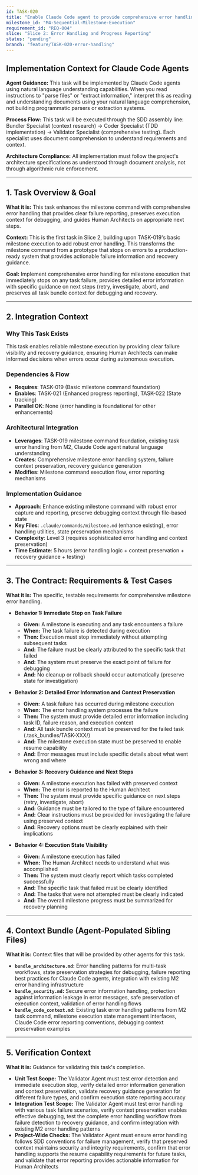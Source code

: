 ```yaml
---
id: TASK-020
title: "Enable Claude Code agent to provide comprehensive error handling with clear failure reporting and execution state preservation"
milestone_id: "M4-Sequential-Milestone-Execution"
requirement_id: "REQ-004"
slice: "Slice 2: Error Handling and Progress Reporting"
status: "pending"
branch: "feature/TASK-020-error-handling"
---
```


## Implementation Context for Claude Code Agents

**Agent Guidance:** This task will be implemented by Claude Code agents using natural language understanding capabilities. When you read instructions to "parse files" or "extract information," interpret this as reading and understanding documents using your natural language comprehension, not building programmatic parsers or extraction systems.

**Process Flow:** This task will be executed through the SDD assembly line: Bundler Specialist (context research) → Coder Specialist (TDD implementation) → Validator Specialist (comprehensive testing). Each specialist uses document comprehension to understand requirements and context.

**Architecture Compliance:** All implementation must follow the project's architecture specifications as understood through document analysis, not through algorithmic rule enforcement.

---

## 1. Task Overview & Goal

**What it is:** This task enhances the milestone command with comprehensive error handling that provides clear failure reporting, preserves execution context for debugging, and guides Human Architects on appropriate next steps.

**Context:** This is the first task in Slice 2, building upon TASK-019's basic milestone execution to add robust error handling. This transforms the milestone command from a prototype that stops on errors to a production-ready system that provides actionable failure information and recovery guidance.

**Goal:** Implement comprehensive error handling for milestone execution that immediately stops on any task failure, provides detailed error information with specific guidance on next steps (retry, investigate, abort), and preserves all task bundle context for debugging and recovery.

---

## 2. Integration Context

### Why This Task Exists
This task enables reliable milestone execution by providing clear failure visibility and recovery guidance, ensuring Human Architects can make informed decisions when errors occur during autonomous execution.

### Dependencies & Flow
- **Requires**: TASK-019 (Basic milestone command foundation)
- **Enables**: TASK-021 (Enhanced progress reporting), TASK-022 (State tracking)
- **Parallel OK**: None (error handling is foundational for other enhancements)

### Architectural Integration
- **Leverages**: TASK-019 milestone command foundation, existing task error handling from M2, Claude Code agent natural language understanding
- **Creates**: Comprehensive milestone error handling system, failure context preservation, recovery guidance generation
- **Modifies**: Milestone command execution flow, error reporting mechanisms

### Implementation Guidance
- **Approach**: Enhance existing milestone command with robust error capture and reporting, preserve debugging context through file-based state
- **Key Files**: `.claude/commands/milestone.md` (enhance existing), error handling utilities, state preservation mechanisms
- **Complexity**: Level 3 (requires sophisticated error handling and context preservation)
- **Time Estimate**: 5 hours (error handling logic + context preservation + recovery guidance + testing)

---

## 3. The Contract: Requirements & Test Cases

**What it is:** The specific, testable requirements for comprehensive milestone error handling.

* **Behavior 1: Immediate Stop on Task Failure**
  * **Given:** A milestone is executing and any task encounters a failure
  * **When:** The task failure is detected during execution
  * **Then:** Execution must stop immediately without attempting subsequent tasks
  * **And:** The failure must be clearly attributed to the specific task that failed
  * **And:** The system must preserve the exact point of failure for debugging
  * **And:** No cleanup or rollback should occur automatically (preserve state for investigation)

* **Behavior 2: Detailed Error Information and Context Preservation**
  * **Given:** A task failure has occurred during milestone execution
  * **When:** The error handling system processes the failure
  * **Then:** The system must provide detailed error information including task ID, failure reason, and execution context
  * **And:** All task bundle context must be preserved for the failed task (.task_bundles/TASK-XXX/)
  * **And:** The milestone execution state must be preserved to enable resume capability
  * **And:** Error messages must include specific details about what went wrong and where

* **Behavior 3: Recovery Guidance and Next Steps**
  * **Given:** A milestone execution has failed with preserved context
  * **When:** The error is reported to the Human Architect
  * **Then:** The system must provide specific guidance on next steps (retry, investigate, abort)
  * **And:** Guidance must be tailored to the type of failure encountered
  * **And:** Clear instructions must be provided for investigating the failure using preserved context
  * **And:** Recovery options must be clearly explained with their implications

* **Behavior 4: Execution State Visibility**
  * **Given:** A milestone execution has failed
  * **When:** The Human Architect needs to understand what was accomplished
  * **Then:** The system must clearly report which tasks completed successfully
  * **And:** The specific task that failed must be clearly identified
  * **And:** The tasks that were not attempted must be clearly indicated
  * **And:** The overall milestone progress must be summarized for recovery planning

---

## 4. Context Bundle (Agent-Populated Sibling Files)

**What it is:** Context files that will be provided by other agents for this task.

* **`bundle_architecture.md`:** Error handling patterns for multi-task workflows, state preservation strategies for debugging, failure reporting best practices for Claude Code agents, integration with existing M2 error handling infrastructure
* **`bundle_security.md`:** Secure error information handling, protection against information leakage in error messages, safe preservation of execution context, validation of error handling flows
* **`bundle_code_context.md`:** Existing task error handling patterns from M2 task command, milestone execution state management interfaces, Claude Code error reporting conventions, debugging context preservation examples

---

## 5. Verification Context

**What it is:** Guidance for validating this task's completion.

* **Unit Test Scope:** The Validator Agent must test error detection and immediate execution stop, verify detailed error information generation and context preservation, validate recovery guidance generation for different failure types, and confirm execution state reporting accuracy
* **Integration Test Scope:** The Validator Agent must test error handling with various task failure scenarios, verify context preservation enables effective debugging, test the complete error handling workflow from failure detection to recovery guidance, and confirm integration with existing M2 error handling patterns
* **Project-Wide Checks:** The Validator Agent must ensure error handling follows SDD conventions for failure management, verify that preserved context maintains security and integrity requirements, confirm that error handling supports the resume capability requirements for future tasks, and validate that error reporting provides actionable information for Human Architects